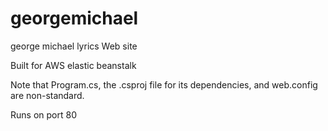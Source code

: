 # georgemichael
george michael lyrics Web site

Built for AWS elastic beanstalk

Note that Program.cs, the .csproj file for its dependencies, and web.config are non-standard.

Runs on port 80
